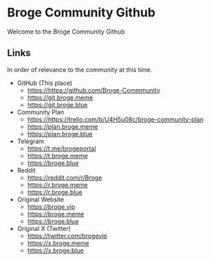 # Broge Community Github
Welcome to the Broge Community Github

## Links
In order of relevance to the community at this time.
- GitHub (This place)
  - <a href="https://https://github.com/Broge-Commmunity" target="_blank">https://https://github.com/Broge-Commmunity</a>
  - <a href="https://git.broge.meme" target="_blank">https://git.broge.meme</a>
  - <a href="https://git.broge.blue" target="_blank">https://git.broge.blue</a>
- Community Plan
  - <a href="https://https://trello.com/b/U4H5u08c/broge-community-plan" target="_blank">https://https://trello.com/b/U4H5u08c/broge-community-plan</a>
  - <a href="https://plan.broge.meme" target="_blank">https://plan.broge.meme</a>
  - <a href="https://plan.broge.blue" target="_blank">https://plan.broge.blue</a>
- Telegram
  - <a href="https://t.me/brogeportal" target="_blank">https://t.me/brogeportal</a>
  - <a href="https://t.broge.meme">https://t.broge.meme</a>
  - <a href="https://broge.blue" target="_blank">https://broge.blue</a>
- Reddit
  - <a href="https://reddit.com/r/Broge" target="_blank">https://reddit.com/r/Broge</a>
  - <a href="https://r.broge.meme" terget="_blank">https://r.broge.meme</a>
  - <a href="https://r.broge.blue" target="_blank">https://r.broge.blue</a>
- Original Website
  - <a href="https://broge.vip" target="_blank">https://broge.vip</a>
  - <a href="https://broge.meme" target="_blank">https://broge.meme</a>
  - <a href="https://broge.blue" target="_blank">https://broge.blue</a>
- Original X (Twitter)
  - <a href="https://twitter.com/brogevip" target="_blank">https://twitter.com/brogevip</a>
  - <a href="https://x.broge.meme" target="_blank">https://x.broge.meme</a>
  - <a href="https://x.broge.blue" target="_blank">https://x.broge.blue</a>



